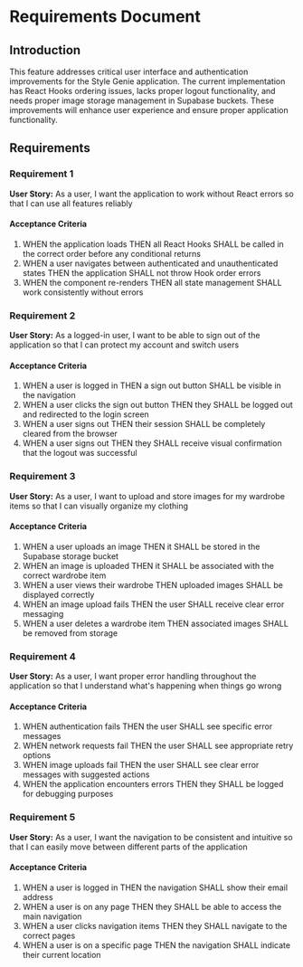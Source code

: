 # Requirements Document

## Introduction

This feature addresses critical user interface and authentication improvements for the Style Genie application. The current implementation has React Hooks ordering issues, lacks proper logout functionality, and needs proper image storage management in Supabase buckets. These improvements will enhance user experience and ensure proper application functionality.

## Requirements

### Requirement 1

**User Story:** As a user, I want the application to work without React errors so that I can use all features reliably

#### Acceptance Criteria

1. WHEN the application loads THEN all React Hooks SHALL be called in the correct order before any conditional returns
2. WHEN a user navigates between authenticated and unauthenticated states THEN the application SHALL not throw Hook order errors
3. WHEN the component re-renders THEN all state management SHALL work consistently without errors

### Requirement 2

**User Story:** As a logged-in user, I want to be able to sign out of the application so that I can protect my account and switch users

#### Acceptance Criteria

1. WHEN a user is logged in THEN a sign out button SHALL be visible in the navigation
2. WHEN a user clicks the sign out button THEN they SHALL be logged out and redirected to the login screen
3. WHEN a user signs out THEN their session SHALL be completely cleared from the browser
4. WHEN a user signs out THEN they SHALL receive visual confirmation that the logout was successful

### Requirement 3

**User Story:** As a user, I want to upload and store images for my wardrobe items so that I can visually organize my clothing

#### Acceptance Criteria

1. WHEN a user uploads an image THEN it SHALL be stored in the Supabase storage bucket
2. WHEN an image is uploaded THEN it SHALL be associated with the correct wardrobe item
3. WHEN a user views their wardrobe THEN uploaded images SHALL be displayed correctly
4. WHEN an image upload fails THEN the user SHALL receive clear error messaging
5. WHEN a user deletes a wardrobe item THEN associated images SHALL be removed from storage

### Requirement 4

**User Story:** As a user, I want proper error handling throughout the application so that I understand what's happening when things go wrong

#### Acceptance Criteria

1. WHEN authentication fails THEN the user SHALL see specific error messages
2. WHEN network requests fail THEN the user SHALL see appropriate retry options
3. WHEN image uploads fail THEN the user SHALL see clear error messages with suggested actions
4. WHEN the application encounters errors THEN they SHALL be logged for debugging purposes

### Requirement 5

**User Story:** As a user, I want the navigation to be consistent and intuitive so that I can easily move between different parts of the application

#### Acceptance Criteria

1. WHEN a user is logged in THEN the navigation SHALL show their email address
2. WHEN a user is on any page THEN they SHALL be able to access the main navigation
3. WHEN a user clicks navigation items THEN they SHALL navigate to the correct pages
4. WHEN a user is on a specific page THEN the navigation SHALL indicate their current location